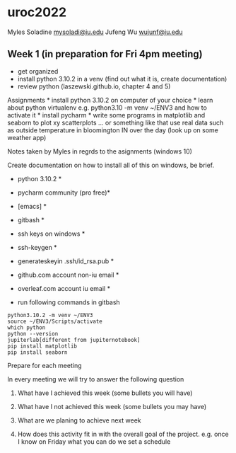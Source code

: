 # uroc2022

Myles Soladine mysoladi@iu.edu
Jufeng Wu wujunf@iu.edu


## Week 1 (in preparation for Fri 4pm meeting)

* get organized
* install python 3.10.2 in a venv (find out what it is, create documentation)
* review python (laszewski.github.io, chapter 4 and 5)

Assignments
	* install python 3.10.2 on computer of your choice
	* learn about python virtualenv e.g. python3.10 -m venv ~/ENV3
	and how to activate it
	* install pycharm
	* write some programs in matplotlib and seaborn to plot xy scatterplots … or something like that
	  use real data such as outside temperature in bloomington IN over the day (look up on some weather app)

Notes taken by Myles in regrds to the asignments (windows 10)

Create documentation on how to install all of this on windows, be brief.

* python 3.10.2 *
* pycharm community (pro free)*
* [emacs] *
* gitbash *
* ssh keys on windows *
* ssh-keygen *
* generateskeyin .ssh/id_rsa.pub *
* github.com account non-iu email *
* overleaf.com account iu email *

* run following commands in gitbash
```
python3.10.2 -m venv ~/ENV3
source ~/ENV3/Scripts/activate
which python
python --version
jupiterlab[different from jupiternotebook]
pip install matplotlib
pip install seaborn
```

Prepare for each meeting

In every meeting we will try to answer the following question
1. What have I achieved this week (some bullets you will have)
2. What have I not achieved this week (some bullets you may have)
3. What are we planing to achieve next week

4. How does this activity fit in with the overall goal of the project.
	e.g. once I know on Friday what you can do we set a schedule
